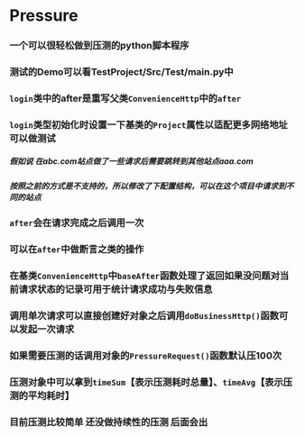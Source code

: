 # Pressure
### 一个可以很轻松做到压测的python脚本程序

### 测试的Demo可以看TestProject/Src/Test/main.py中

### `login`类中的after是重写父类`ConvenienceHttp`中的`after`

### `login`类型初始化时设置一下基类的`Project`属性以适配更多网络地址可以做测试</br>
 ##### 假如说 在abc.com站点做了一些请求后需要跳转到其他站点aaa.com</br>
 ##### 按照之前的方式是不支持的，所以修改了下配置结构，可以在这个项目中请求到不同的站点</br>

### `after`会在请求完成之后调用一次

### 可以在`after`中做断言之类的操作

### 在基类`ConvenienceHttp`中`baseAfter`函数处理了返回如果没问题对当前请求状态的记录可用于统计请求成功与失败信息

### 调用单次请求可以直接创建好对象之后调用`doBusinessHttp()`函数可以发起一次请求

### 如果需要压测的话调用对象的`PressureRequest()`函数默认压100次

### 压测对象中可以拿到`timeSum`【表示压测耗时总量】、`timeAvg`【表示压测的平均耗时】

### 目前压测比较简单 还没做持续性的压测 后面会出

